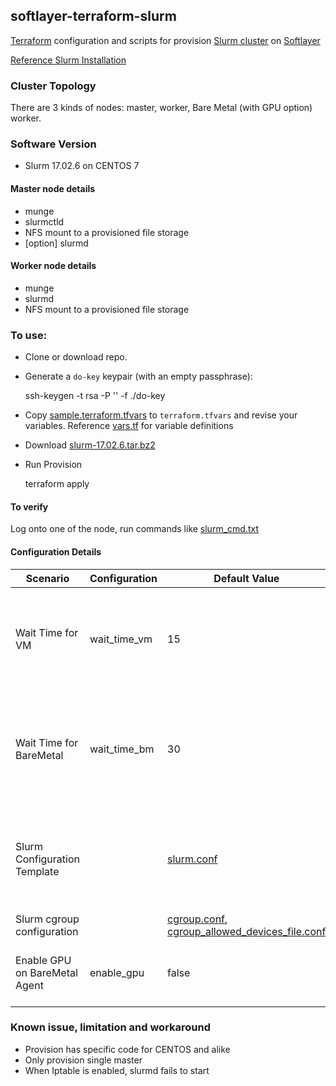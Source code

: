 ## softlayer-terraform-slurm

[Terraform](https://www.terraform.io/) configuration and scripts for provision [Slurm cluster](https://slurm.schedmd.com) on [Softlayer](https://softlayer.com/)

[Reference Slurm Installation](https://www.slothparadise.com/how-to-install-slurm-on-centos-7-cluster/)

### Cluster Topology

There are 3 kinds of nodes: master, worker, Bare Metal (with GPU option) worker.

### Software Version

* Slurm 17.02.6 on CENTOS 7

#### Master node details

* munge
* slurmctld
* NFS mount to a provisioned file storage
* [option] slurmd

####  Worker node details

* munge
* slurmd
* NFS mount to a provisioned file storage


### To use:

* Clone or download repo.

* Generate a `do-key` keypair (with an empty passphrase):

	ssh-keygen -t rsa -P '' -f ./do-key

* Copy [sample.terraform.tfvars](./sample.terraform.tfvars) to `terraform.tfvars` and revise your variables. Reference [vars.tf](./vars.tf) for variable definitions

* Download [slurm-17.02.6.tar.bz2](https://www.schedmd.com/downloads.php)

* Run Provision

	terraform apply

#### To verify

Log onto one of the node, run  commands like [slurm_cmd.txt](test/slurm_cmd.txt)


#### Configuration Details

| Scenario | Configuration | Default Value | Notes|
|----------|---------------|-------|------|
|Wait Time for VM  | wait_time_vm   | 15   | Adjust the value to make sure remote provisioner actions only start after VM is ready.|
|Wait Time for BareMetal  | wait_time_bm   | 30   | Adjust the value to make sure remote provisioner actions only start after BareMetal is ready.|
|Slurm Configuration Template| |[slurm.conf](./install/slurm.conf.template) | Cluster related configuration are auto generated and add-on to the defaults |
|Slurm cgroup configuration ||[cgroup.conf](./install/cgroup.conf), [cgroup_allowed_devices_file.conf](./install/cgroup_allowed_devices_file.conf) |
|Enable GPU on BareMetal Agent| enable_gpu |false | When enabled, will install NVIDIA M80 and CUDA|


### Known issue, limitation and workaround

* Provision has specific code for CENTOS and alike
* Only provision single master 
* When Iptable is enabled, slurmd fails to start
